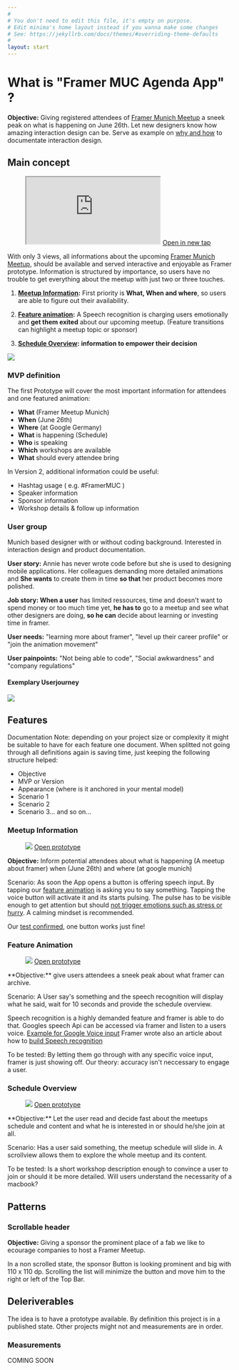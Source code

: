 ```yaml
---
#
# You don't need to edit this file, it's empty on purpose.
# Edit minima's home layout instead if you wanna make some changes
# See: https://jekyllrb.com/docs/themes/#overriding-theme-defaults
#
layout: start
---
```


# What is "Framer MUC Agenda App" ?
**Objective:** Giving registered attendees of [Framer Munich Meetup](https://www.meetup.com/de-DE/meetup-group-framerjs-munich/) a sneek peak on what is happening on June 26th. Let new designers know how amazing interaction design can be. Serve as example on [why and how](why/) to documentate interaction design.

## Main concept

<figure class="prototype-right">
<iframe src="https://framer.cloud/yrtrK"></iframe>
<a href="https://framer.cloud/DALOg" target="_blanc">Open in new tap</a>
</figure>

With only 3 views, all informations about the upcoming [Framer Munich Meetup](https://www.meetup.com/de-DE/meetup-group-framerjs-munich/), should be available and served interactive and enjoyable as Framer prototype. Information is structured by importance, so users have no trouble to get everything about the meetup with just two or three touches. 

1. **[Meetup Information](#meetup-information):** First priority is **What, When and where**, so users are able to figure out their availability. 

2. **[Feature animation](#feature-animation):** A Speech recognition is charging users emotionally and **get them exited** about our upcoming meetup. (Feature transitions can highlight a meetup topic or sponsor)

3. **[Schedule Overview](#schedule-overview):** **information to empower their decision**

<img src="materials/framer-app-flow.png" class="imgfit"/> 


### MVP definition
The first Prototype will cover the most important information for attendees and one featured animation:

* **What** (Framer Meetup Munich)
* **When** (June 26th)
* **Where** (at Google Germany)
* **What** is happening (Schedule)
* **Who** is speaking
* **Which** workshops are available
* **What** should every attendee bring

In Version 2, additional information could be useful:

* Hashtag usage ( e.g. #FramerMUC )
* Speaker information
* Sponsor information
* Workshop details & follow up information


### User group

Munich based designer with or without coding background. Interested in interaction design and product documentation. 

**User story:** Annie has never wrote code before but she is used to designing mobile applications. Her colleagues demanding more detailed animations and **She wants** to create them in time **so that** her product becomes more polished.

**Job story: When a user** has limited ressources, time and doesn't want to spend money or too much time yet, **he has to** go to a meetup and see what other designers are doing, **so he can** decide about learning or investing time in framer.

**User needs:** "learning more about framer", "level up their career profile" or "join the animation movement"

**User painpoints:** "Not being able to code", "Social awkwardness" and "company regulations"


#### Exemplary Userjourney

<img src="https://marieschweiz.github.io/ixd-documentation/materials/Userjourney-01.png" class="imgfit"/> 



## Features

Documentation Note: depending on your project size or complexity it might be suitable to have for each feature one document. When splitted not going through all definitions again is saving time, just keeping the following structure helped:

* Objective
* MVP or Version
* Appearance (where is it anchored in your mental model)
* Scenario 1
* Scenario 2
* Scenario 3... and so on...

### Meetup Information

<figure class="prototype-right">
<img class="imgfit" src="materials/sayit-Meetupintro.gif" />
<a href="https://framer.cloud/Sickv" target="_blanc">Open prototype</a>
</figure>

**Objective:** Inform potential attendees about what is happening (A meetup about framer) when (June 26th) and where (at google munich)

Scenario: As soon the App opens a button is offering speech input. By tapping our [feature animation](#feature-animation) is asking you to say something. Tapping the voice button will activate it and its starts pulsing. The pulse has to be visible enough to get attention but should [not trigger emotions such as stress or hurry](https://marieschweiz.github.io/ixd-documentation/misc/2017/06/13/thefirsttest.html#1-framer-meetup-information). A calming mindset is recommended.

Our [test confirmed](https://marieschweiz.github.io/ixd-documentation/misc/2017/06/13/thefirsttest.html#1-framer-meetup-information), one button works just fine!


### Feature Animation
<figure class="prototype-right">
<img class="imgfit" src="materials/sayit-Speech.gif" />
<a href="https://framer.cloud/QElto" target="_blanc">Open prototype</a>
</figure>
**Objective:** give users attendees a sneek peak about what framer can archive.

Scenario: A User say's something and the speech recognition will display what he said, wait for 10 seconds and provide the schedule overview.

Speech recognition is a highly demanded feature and framer is able to do that. Googles speech Api can be accessed via framer and listen to a users voice. [Example for Google Voice input](https://github.com/baiIey/framer-speech-api) Framer wrote also an article about how to [build Speech recognition](https://blog.framer.com/prototyping-speech-recognition-in-framer-js-9cbbbd01757)

To be tested: By letting them go through with any specific voice input, framer is just showing off. Our theory: accuracy isn't neccessary to engage a user.


### Schedule Overview

<figure class="prototype-right">
<img class="imgfit" src="materials/sayit-list.gif" />
<a href="https://framer.cloud/EXpCI" target="_blanc">Open prototype</a>
</figure>
**Objective:** Let the user read and decide fast about the meetups schedule and content and what he is interested in or should he/she join at all.

Scenario: Has a user said something, the meetup schedule will slide in. A scrollview allows them to explore the whole meetup and its content.

To be tested: Is a short workshop description enough to convince a user to join or should it be more detailed. Will users understand the necessarity of a macbook?


## Patterns

### Scrollable header

**Objective:** Giving a sponsor the prominent place of a fab we like to ecourage companies to host a Framer Meetup.

In a non scrolled state, the sponsor Button is looking prominent and big with 110 x 110 dp. Scrolling the list will minimize the button and move him to the right or left of the Top Bar.



## Deleriverables

The idea is to have a prototype available. By definition this project is in a published state. Other projects might not and measurements are in order.

### Measurements

COMING SOON

